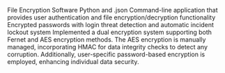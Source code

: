 File Encryption Software Python and .json
Command-line application that provides user authentication and file encryption/decryption functionality
Encrypted passwords with login threat detection and automatic incident lockout system
Implemented a dual encryption system supporting both Fernet and AES encryption methods. The AES encryption is manually managed, incorporating HMAC for data integrity checks to detect any corruption. Additionally, user-specific password-based encryption is employed, enhancing individual data security.
